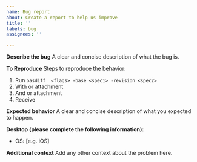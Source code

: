 ```yaml
---
name: Bug report
about: Create a report to help us improve
title: ''
labels: bug
assignees: ''

---
```


**Describe the bug**
A clear and concise description of what the bug is.

**To Reproduce**
Steps to reproduce the behavior:
1. Run `oasdiff  <flags> -base <spec1> -revision <spec2>`
2. With <spec1-URL> or attachment 
3. And <spec2-URL> or attachment
4. Receive <snippet of incorrect diff>

**Expected behavior**
A clear and concise description of what you expected to happen.

**Desktop (please complete the following information):**
 - OS: [e.g. iOS]

**Additional context**
Add any other context about the problem here.
